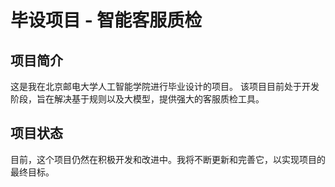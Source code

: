 # 毕设项目 - 智能客服质检

## 项目简介

这是我在北京邮电大学人工智能学院进行毕业设计的项目。
该项目目前处于开发阶段，旨在解决基于规则以及大模型，提供强大的客服质检工具。

## 项目状态

目前，这个项目仍然在积极开发和改进中。我将不断更新和完善它，以实现项目的最终目标。
